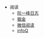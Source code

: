- 阅读
    - [阮一峰日志](http://www.ruanyifeng.com/blog/)
    - [掘金](https://juejin.cn/)
    - [微信阅读](https://weread.qq.com/)
    - [infoQ](https://www.infoq.cn/)